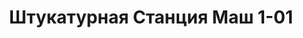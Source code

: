 ---
id: '47'
title: Штукатурная Станция Маш 1-01
description: Залог 8000 рублей
price: '2000'
order: 47
default_thumbnail_image: images/stanciya.jpg
default_original_image: images/stanciya_sm.jpg
category: content/category/07specteh.md
featured: true
layout: product
---